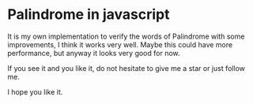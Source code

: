 # Palindrome in javascript

It is my own implementation to verify the words of Palindrome with some improvements, I think it works very well. Maybe this could have more performance, but anyway it looks very good for now.

If you see it and you like it, do not hesitate to give me a star or just follow me.

I hope you like it.
